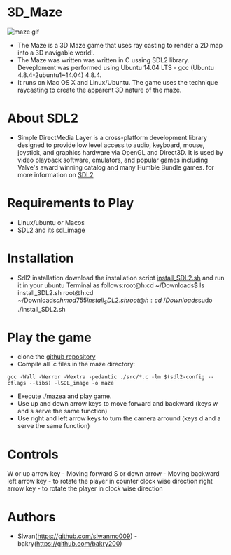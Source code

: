 # 3D_Maze
![maze gif](https://user-images.githubusercontent.com/88714347/171422634-8adc8811-2559-4ba1-967f-4caf909c3f22.gif)
- The Maze is a 3D Maze game that uses ray casting to render a 2D map into a 3D navigable world!.
- The Maze was written was written in C ussing SDL2 library. Deveploment was performed using Ubuntu 14.04 LTS - gcc (Ubuntu 4.8.4-2ubuntu1~14.04) 4.8.4.
- It runs on Mac OS X and Linux/Ubuntu. The game uses the technique raycasting to create the apparent 3D nature of the maze.
# About SDL2
- Simple DirectMedia Layer is a cross-platform development library designed to provide low level access to audio, keyboard, mouse, joystick, and graphics hardware via OpenGL and Direct3D. It is used by video playback software, emulators, and popular games including Valve's award winning catalog
and many Humble Bundle games. for more information on [SDL2](https://en.wikipedia.org/wiki/Simple_DirectMedia_Layer)
# Requirements to Play
  - Linux/ubuntu or Macos
  - SDL2 and its sdl_image
# Installation
 - Sdl2 installation
download the installation script [install_SDL2.sh](https://s3.amazonaws.com/intranet-projects-files/holbertonschool-low_level_programming/graphics_programming/install_SDL2.sh) and run it in your ubuntu Terminal as follows:root@h:cd ~/Downloads$ ls
install_SDL2.sh
root@h:cd ~/Downloads$chmod 755 install_SDL2.sh
root@h:cd ~/Downloads$sudo ./install_SDL2.sh
# Play the game
 - clone the [github repository](https://github.com/Slwanmo009/Maze_Game)
 - Compile all .c files in the maze directory:
  ```
  gcc -Wall -Werror -Wextra -pedantic ./src/*.c -lm $(sdl2-config --cflags --libs) -lSDL_image -o maze
   ```
 - Execute ./mazea and play game.
 - Use up and down arrow keys to move forward and backward (keys w and s serve the same function)
 - Use right and left arrow keys to turn the camera arround (keys d and a
serve the same function)
# Controls
 W or up arrow key - Moving forward
 S or down arrow - Moving backward
 left arrow key - to rotate the player in counter clock wise direction
 right arrow key - to rotate the player in clock wise direction
# Authors
- Slwan(https://github.com/slwanmo009)
-bakry(https://github.com/bakry200)

